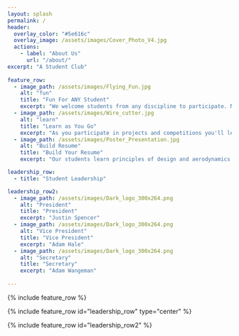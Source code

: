 ```yaml
---
layout: splash
permalink: /
header:
  overlay_color: "#5e616c"
  overlay_image: /assets/images/Cover_Photo_V4.jpg
  actions:
    - label: "About Us"
      url: "/about/"
excerpt: "A Student Club"  
  
feature_row:
  - image_path: /assets/images/Flying_Fun.jpg
    alt: "fun"
    title: "Fun For ANY Student"
    excerpt: "We welcome students from any discipline to participate. No experience is required to get started in the Aeronautics Club."
  - image_path: /assets/images/Wire_cutter.jpg
    alt: "learn"
    title: "Learn as You Go"
    excerpt: "As you participate in projects and competitions you'll learn the skills you need to design, build, and fly your own aircraft."
  - image_path: /assets/images/Poster_Presentation.jpg
    alt: "Build Resume"
    title: "Build Your Resume"
    excerpt: "Our students learn principles of design and aerodynamics to compete in the public arena and prepare to become leaders in the aersopace industry."

leadership_row:
  - title: "Student Leadership"

leadership_row2:
  - image_path: /assets/images/Dark_logo_300x264.png
    alt: "President"
    title: "President"
    excerpt: "Justin Spencer"
  - image_path: /assets/images/Dark_logo_300x264.png
    alt: "Vice President"
    title: "Vice President"
    excerpt: "Adam Hale"
  - image_path: /assets/images/Dark_logo_300x264.png
    alt: "Secretary"
    title: "Secretary"
    excerpt: "Adam Wangeman"
    
---
```


{% include feature_row %}

{% include feature_row id="leadership_row" type="center" %}

{% include feature_row id="leadership_row2" %}
